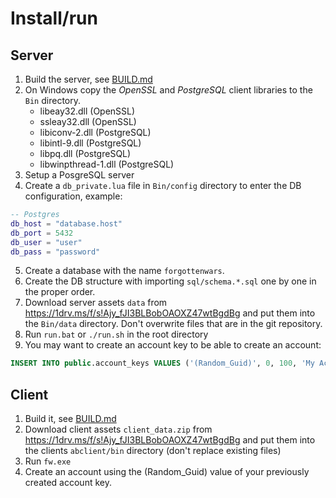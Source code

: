 # Install/run

## Server

1. Build the server, see [BUILD.md](BUILD.md)
2. On Windows copy the *OpenSSL* and *PostgreSQL* client libraries to the `Bin` directory.
    * libeay32.dll (OpenSSL)
    * ssleay32.dll (OpenSSL)
    * libiconv-2.dll (PostgreSQL)
    * libintl-9.dll (PostgreSQL)
    * libpq.dll (PostgreSQL)
    * libwinpthread-1.dll (PostgreSQL)
3. Setup a PosgreSQL server
4. Create a `db_private.lua` file in `Bin/config` directory to enter the DB configuration, example:
~~~lua
-- Postgres
db_host = "database.host"
db_port = 5432
db_user = "user"
db_pass = "password"
~~~
5. Create a database with the name `forgottenwars`.
6. Create the DB structure with importing `sql/schema.*.sql` one by one in the proper order.
7. Download server assets `data` from https://1drv.ms/f/s!Ajy_fJI3BLBobOAOXZ47wtBgdBg and put them into the `Bin/data` directory. Don't overwrite files that are in the git repository.
8. Run `run.bat` or `./run.sh` in the root directory
9. You may want to create an account key to be able to create an account:
~~~sql
INSERT INTO public.account_keys VALUES ('(Random_Guid)', 0, 100, 'My Account Key', 2, 1, '');
~~~

## Client

1. Build it, see [BUILD.md](BUILD.md)
2. Download client assets `client_data.zip` from https://1drv.ms/f/s!Ajy_fJI3BLBobOAOXZ47wtBgdBg and put them into the clients `abclient/bin` directory (don't replace existing files)
3. Run `fw.exe`
4. Create an account using the (Random_Guid) value of your previously created account key.
